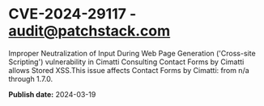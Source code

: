 # CVE-2024-29117 - audit@patchstack.com

Improper Neutralization of Input During Web Page Generation ('Cross-site Scripting') vulnerability in Cimatti Consulting Contact Forms by Cimatti allows Stored XSS.This issue affects Contact Forms by Cimatti: from n/a through 1.7.0.



**Publish date:** 2024-03-19
